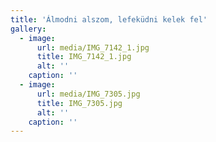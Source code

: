 ```yaml
---
title: 'Álmodni alszom, lefeküdni kelek fel'
gallery:
  - image:
      url: media/IMG_7142_1.jpg
      title: IMG_7142_1.jpg
      alt: ''
    caption: ''
  - image:
      url: media/IMG_7305.jpg
      title: IMG_7305.jpg
      alt: ''
    caption: ''
---
```


